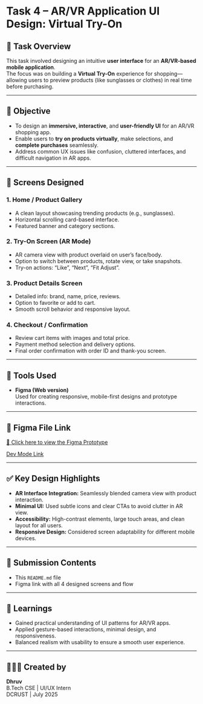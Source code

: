 # Task 4 – AR/VR Application UI Design: Virtual Try-On

## 📌 Task Overview

This task involved designing an intuitive **user interface** for an **AR/VR-based mobile application**.  
The focus was on building a **Virtual Try-On** experience for shopping—allowing users to preview products (like sunglasses or clothes) in real time before purchasing.

---

## 🎯 Objective

- To design an **immersive, interactive**, and **user-friendly UI** for an AR/VR shopping app.
- Enable users to **try on products virtually**, make selections, and **complete purchases** seamlessly.
- Address common UX issues like confusion, cluttered interfaces, and difficult navigation in AR apps.

---

## 📱 Screens Designed

### 1. **Home / Product Gallery**
- A clean layout showcasing trending products (e.g., sunglasses).
- Horizontal scrolling card-based interface.
- Featured banner and category sections.

### 2. **Try-On Screen (AR Mode)**
- AR camera view with product overlaid on user’s face/body.
- Option to switch between products, rotate view, or take snapshots.
- Try-on actions: “Like”, “Next”, “Fit Adjust”.

### 3. **Product Details Screen**
- Detailed info: brand, name, price, reviews.
- Option to favorite or add to cart.
- Smooth scroll behavior and responsive layout.

### 4. **Checkout / Confirmation**
- Review cart items with images and total price.
- Payment method selection and delivery options.
- Final order confirmation with order ID and thank-you screen.

---

## 🔧 Tools Used

- **Figma (Web version)**  
  Used for creating responsive, mobile-first designs and prototype interactions.

---

## 🔗 Figma File Link

[🔗 Click here to view the Figma Prototype](https://www.figma.com/proto/BUveNTYLanV6F2rGgqQK8a/Virtual-Try-on?node-id=0-1&t=7Uj9zwqCs7VNVQ2m-1)

[ Dev Mode Link](https://www.figma.com/design/BUveNTYLanV6F2rGgqQK8a/Virtual-Try-on?node-id=0-1&m=dev&t=7Uj9zwqCs7VNVQ2m-1)

---

## ✅ Key Design Highlights

- **AR Interface Integration:** Seamlessly blended camera view with product interaction.
- **Minimal UI:** Used subtle icons and clear CTAs to avoid clutter in AR view.
- **Accessibility:** High-contrast elements, large touch areas, and clean layout for all users.
- **Responsive Design:** Considered screen adaptability for different mobile devices.

---

## 📁 Submission Contents

- This `README.md` file
- Figma link with all 4 designed screens and flow

---

## 🧠 Learnings

- Gained practical understanding of UI patterns for AR/VR apps.
- Applied gesture-based interactions, minimal design, and responsiveness.
- Balanced realism with usability to ensure a smooth user experience.

---

## 🙋🏻‍♂️ Created by

**Dhruv**  
B.Tech CSE | UI/UX Intern  
DCRUST | July 2025

